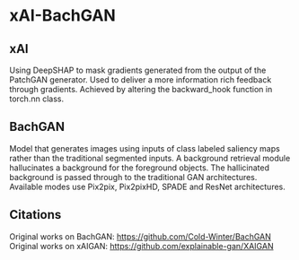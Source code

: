 # xAI-BachGAN

## xAI
Using DeepSHAP to mask gradients generated from the output of the PatchGAN generator. Used to deliver a more information rich feedback through gradients.
Achieved by altering the backward_hook function in torch.nn class.

## BachGAN
Model that generates images using inputs of class labeled saliency maps rather than the traditional segmented inputs. A background retrieval module hallucinates a background for the foreground objects. The hallicinated background is passed through to the traditional GAN architectures. Available modes use Pix2pix, Pix2pixHD, SPADE and ResNet architectures.

## Citations
Original works on BachGAN: https://github.com/Cold-Winter/BachGAN
Original works on xAIGAN: https://github.com/explainable-gan/XAIGAN
